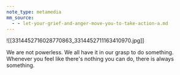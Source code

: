 ```yaml
---
note_type: metamedia
mm_source:
  - - let-your-grief-and-anger-move-you-to-take-action-a.md
---
```


![[3314452716028770863_3314452711163410970.jpg]]

We are not powerless. We all have it in our
grasp to do something. Whenever you feel like there's
nothing you can do, there is always something.


